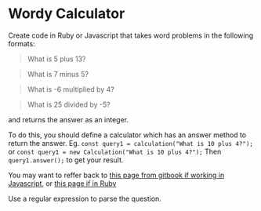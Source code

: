 # Wordy Calculator

Create code in Ruby or Javascript that takes word problems in the following formats:

> What is 5 plus 13?

> What is 7 minus 5?

> What is -6 multiplied by 4?

> What is 25 divided by -5?

and returns the answer as an integer.



To do this, you should define a calculator which has an answer method to return the answer.
Eg. `const query1 = calculation("What is 10 plus 4?");` or `const query1 = new Calculation("What is 10 plus 4?");`
Then `query1.answer();` to get your result.

You may want to reffer back to [this page from gitbook if working in Javascript](https://sei48tas.gitbook.io/sei48/week-1/day-5-advance-objects-and-function
), or [this page if in Ruby](https://sei48tas.gitbook.io/sei48/week4/day-5-activerecord)

Use a regular expression to parse the question.
